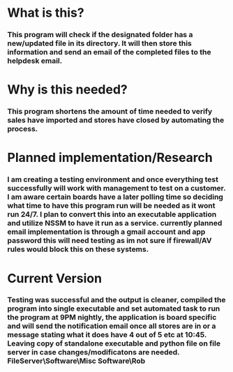 # What is this?

### This program will check if the designated folder has a new/updated file in its directory. It will then store this information and send an email of the completed files to the helpdesk email.

# Why is this needed?

### This program shortens the amount of time needed to verify sales have imported and stores have closed by automating the process.

# Planned implementation/Research

### I am creating a testing environment and once everything test successfully will work with management to test on a customer. I am aware certain boards have a later polling time so deciding what time to have this program run will be needed as it wont run 24/7. I plan to convert this into an executable application and utilize NSSM to have it run as a service. currently planned email implementation is through a gmail account and app password this will need testing as im not sure if firewall/AV rules would block this on these systems.

# Current Version
### Testing was successful and the output is cleaner, compiled the program into single executable and set automated task to run the program at 9PM nightly, the application is board specific and will send the notification email once all stores are in or a message stating what it does have 4 out of 5 etc at 10:45. Leaving copy of standalone executable and python file on file server in case changes/modificatons are needed. FileServer\Software\Misc Software\Rob



